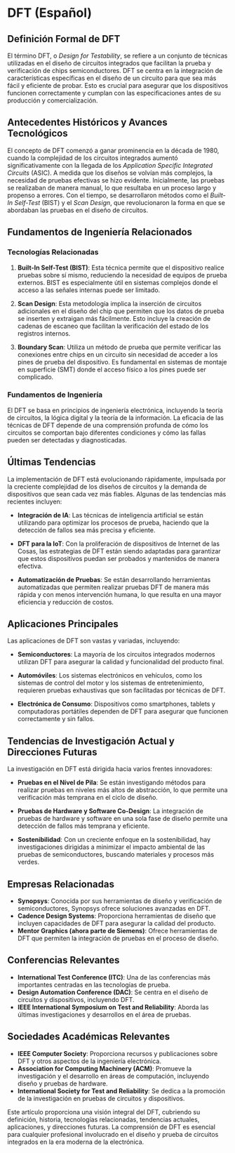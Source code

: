 # DFT (Español)

## Definición Formal de DFT

El término DFT, o *Design for Testability*, se refiere a un conjunto de técnicas utilizadas en el diseño de circuitos integrados que facilitan la prueba y verificación de chips semiconductores. DFT se centra en la integración de características específicas en el diseño de un circuito para que sea más fácil y eficiente de probar. Esto es crucial para asegurar que los dispositivos funcionen correctamente y cumplan con las especificaciones antes de su producción y comercialización.

## Antecedentes Históricos y Avances Tecnológicos

El concepto de DFT comenzó a ganar prominencia en la década de 1980, cuando la complejidad de los circuitos integrados aumentó significativamente con la llegada de los *Application Specific Integrated Circuits* (ASIC). A medida que los diseños se volvían más complejos, la necesidad de pruebas efectivas se hizo evidente. Inicialmente, las pruebas se realizaban de manera manual, lo que resultaba en un proceso largo y propenso a errores. Con el tiempo, se desarrollaron métodos como el *Built-In Self-Test* (BIST) y el *Scan Design*, que revolucionaron la forma en que se abordaban las pruebas en el diseño de circuitos.

## Fundamentos de Ingeniería Relacionados

### Tecnologías Relacionadas

1. **Built-In Self-Test (BIST)**: Esta técnica permite que el dispositivo realice pruebas sobre sí mismo, reduciendo la necesidad de equipos de prueba externos. BIST es especialmente útil en sistemas complejos donde el acceso a las señales internas puede ser limitado.

2. **Scan Design**: Esta metodología implica la inserción de circuitos adicionales en el diseño del chip que permiten que los datos de prueba se inserten y extraigan más fácilmente. Esto incluye la creación de cadenas de escaneo que facilitan la verificación del estado de los registros internos.

3. **Boundary Scan**: Utiliza un método de prueba que permite verificar las conexiones entre chips en un circuito sin necesidad de acceder a los pines de prueba del dispositivo. Es fundamental en sistemas de montaje en superficie (SMT) donde el acceso físico a los pines puede ser complicado.

### Fundamentos de Ingeniería

El DFT se basa en principios de ingeniería electrónica, incluyendo la teoría de circuitos, la lógica digital y la teoría de la información. La eficacia de las técnicas de DFT depende de una comprensión profunda de cómo los circuitos se comportan bajo diferentes condiciones y cómo las fallas pueden ser detectadas y diagnosticadas.

## Últimas Tendencias

La implementación de DFT está evolucionando rápidamente, impulsada por la creciente complejidad de los diseños de circuitos y la demanda de dispositivos que sean cada vez más fiables. Algunas de las tendencias más recientes incluyen:

- **Integración de IA**: Las técnicas de inteligencia artificial se están utilizando para optimizar los procesos de prueba, haciendo que la detección de fallos sea más precisa y eficiente.

- **DFT para la IoT**: Con la proliferación de dispositivos de Internet de las Cosas, las estrategias de DFT están siendo adaptadas para garantizar que estos dispositivos puedan ser probados y mantenidos de manera efectiva.

- **Automatización de Pruebas**: Se están desarrollando herramientas automatizadas que permiten realizar pruebas DFT de manera más rápida y con menos intervención humana, lo que resulta en una mayor eficiencia y reducción de costos.

## Aplicaciones Principales

Las aplicaciones de DFT son vastas y variadas, incluyendo:

- **Semiconductores**: La mayoría de los circuitos integrados modernos utilizan DFT para asegurar la calidad y funcionalidad del producto final.

- **Automóviles**: Los sistemas electrónicos en vehículos, como los sistemas de control del motor y los sistemas de entretenimiento, requieren pruebas exhaustivas que son facilitadas por técnicas de DFT.

- **Electrónica de Consumo**: Dispositivos como smartphones, tablets y computadoras portátiles dependen de DFT para asegurar que funcionen correctamente y sin fallos.

## Tendencias de Investigación Actual y Direcciones Futuras

La investigación en DFT está dirigida hacia varios frentes innovadores:

- **Pruebas en el Nível de Pila**: Se están investigando métodos para realizar pruebas en niveles más altos de abstracción, lo que permite una verificación más temprana en el ciclo de diseño.

- **Pruebas de Hardware y Software Co-Design**: La integración de pruebas de hardware y software en una sola fase de diseño permite una detección de fallos más temprana y eficiente.

- **Sostenibilidad**: Con un creciente enfoque en la sostenibilidad, hay investigaciones dirigidas a minimizar el impacto ambiental de las pruebas de semiconductores, buscando materiales y procesos más verdes.

## Empresas Relacionadas

- **Synopsys**: Conocida por sus herramientas de diseño y verificación de semiconductores, Synopsys ofrece soluciones avanzadas en DFT.
- **Cadence Design Systems**: Proporciona herramientas de diseño que incluyen capacidades de DFT para asegurar la calidad del producto.
- **Mentor Graphics (ahora parte de Siemens)**: Ofrece herramientas de DFT que permiten la integración de pruebas en el proceso de diseño.

## Conferencias Relevantes

- **International Test Conference (ITC)**: Una de las conferencias más importantes centradas en las tecnologías de prueba.
- **Design Automation Conference (DAC)**: Se centra en el diseño de circuitos y dispositivos, incluyendo DFT.
- **IEEE International Symposium on Test and Reliability**: Aborda las últimas investigaciones y desarrollos en el área de pruebas.

## Sociedades Académicas Relevantes

- **IEEE Computer Society**: Proporciona recursos y publicaciones sobre DFT y otros aspectos de la ingeniería electrónica.
- **Association for Computing Machinery (ACM)**: Promueve la investigación y el desarrollo en áreas de computación, incluyendo diseño y pruebas de hardware.
- **International Society for Test and Reliability**: Se dedica a la promoción de la investigación en pruebas de circuitos y dispositivos.

Este artículo proporciona una visión integral del DFT, cubriendo su definición, historia, tecnologías relacionadas, tendencias actuales, aplicaciones, y direcciones futuras. La comprensión de DFT es esencial para cualquier profesional involucrado en el diseño y prueba de circuitos integrados en la era moderna de la electrónica.